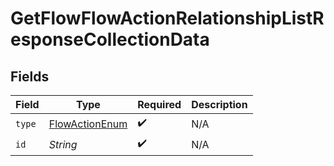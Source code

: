 # GetFlowFlowActionRelationshipListResponseCollectionData


## Fields

| Field                                                       | Type                                                        | Required                                                    | Description                                                 |
| ----------------------------------------------------------- | ----------------------------------------------------------- | ----------------------------------------------------------- | ----------------------------------------------------------- |
| `type`                                                      | [FlowActionEnum](../../models/components/FlowActionEnum.md) | :heavy_check_mark:                                          | N/A                                                         |
| `id`                                                        | *String*                                                    | :heavy_check_mark:                                          | N/A                                                         |